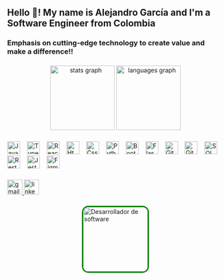 <h2 align="left">Hello 👋! My name is Alejandro García and I'm a Software Engineer from Colombia</h2>
<h3> Emphasis on cutting-edge technology to create value and make a difference!! </h3>

###

<div align="center">
  <img src="https://github-readme-stats.vercel.app/api?username=AGNDev93&hide_title=false&hide_rank=false&show_icons=true&include_all_commits=true&count_private=true&disable_animations=false&theme=merko&locale=en&hide_border=false" height="150" alt="stats graph"  />
  <img src="https://github-readme-stats.vercel.app/api/top-langs?username=AGNDev93&locale=en&hide_title=false&layout=compact&card_width=320&langs_count=6&theme=merko&hide_border=false" height="150" alt="languages graph"  />
</div>

###

<!-- <img align="right" height="150" src="https://media.istockphoto.com/id/1470350238/es/vector/desarrollador-de-software-que-trabaja-con-ordenadores.jpg?s=612x612&w=0&k=20&c=2W-Jrc5_y9zfeACclgo9OAMnyHvOOVWGzsfd94tOJc0=" /> -->

###
<div align="left">
  <img src="https://cdn.jsdelivr.net/gh/devicons/devicon/icons/javascript/javascript-original.svg" class="img-fluid" height="30" alt="Javascript logo" style="margin-right: 12px;" />
  <img src="https://cdn.jsdelivr.net/gh/devicons/devicon/icons/typescript/typescript-original.svg" class="img-fluid"  height="30" alt="Typescript logo" style="margin-right: 12px;" />
  <img src="https://cdn.jsdelivr.net/gh/devicons/devicon/icons/react/react-original.svg" class="img-fluid" height="30" alt="React logo" style="margin-right: 12px;" />
  <img src="https://cdn.jsdelivr.net/gh/devicons/devicon/icons/html5/html5-original.svg" class="img-fluid" height="30" alt="Html5 logo" style="margin-right: 12px;" />
  <img src="https://cdn.jsdelivr.net/gh/devicons/devicon/icons/css3/css3-original.svg" class="img-fluid"  height="30" alt="Css3 logo" style="margin-right: 12px;" />
  <img src="https://cdn.jsdelivr.net/gh/devicons/devicon/icons/python/python-original.svg" class="img-fluid" height="30" alt="Python logo" style="margin-right: 12px;" />
  <img src="https://getbootstrap.com/docs/5.3/assets/brand/bootstrap-logo.svg" class="img-fluid" alt="Bootstrap logo" height="30" style="margin-right: 12px;" />
  <img src="https://static.cdnlogo.com/logos/f/80/flask.svg" class="img-fluid" alt="Flask logo" height="30" style="margin-right: 12px;" />
  <img src="https://cdn.worldvectorlogo.com/logos/git.svg" class="img-fluid" alt="Git logo" height="30" style="margin-right: 12px;" />
  <img src="https://upload.wikimedia.org/wikipedia/commons/9/91/Octicons-mark-github.svg" class="img-fluid" alt="GitHub logo" height="30" style="margin-right: 12px;" />
  <img src="https://cdn-icons-png.freepik.com/512/12523/12523470.png" class="img-fluid" alt="SQL logo" height="30" style="margin-right: 12px;" />
  <img src="https://miro.medium.com/v2/resize:fit:1400/1*CiVW0IQDeLIYO8uXrd-8dw.png" class="img-fluid" alt="Rest API´s logo" height="30" style="margin-right: 12px;" />
  <img src="https://cdn.freebiesupply.com/logos/large/2x/jest-logo-png-transparent.png" class="img-fluid" alt="Jest logo" height="30" style="margin-right: 12px;" />
  <img src="https://logowik.com/content/uploads/images/figma.jpg" class="img-fluid" alt="Figma logo" height="30" />
</div>


###

<div align="left">
  <a href="mailto:agndev93@gmail.com">
  <img src="https://img.shields.io/static/v1?message=Gmail&logo=gmail&label=&color=D14836&logoColor=white&labelColor=&style=for-the-badge" className="img-fluid" height="35" alt="gmail logo" />
  </a>
  <a href="https://www.linkedin.com/in/agndeveloper/" target="_blank">
  <img src="https://img.shields.io/static/v1?message=LinkedIn&logo=linkedin&label=&color=0077B5&logoColor=white&labelColor=&style=for-the-badge" className="img-fluid" height="35" alt="linkedin logo" />
  </a>
</div>

###

<div style="display: flex; justify-content: center; align-items: cente;">
  <img height="150" src="https://media.istockphoto.com/id/1470350238/es/vector/desarrollador-de-software-que-trabaja-con-ordenadores.jpg?s=612x612&w=0&k=20&c=2W-Jrc5_y9zfeACclgo9OAMnyHvOOVWGzsfd94tOJc0=" alt="Desarrollador de software" style="border-radius: 15px; border: 3px solid green;"/>
</div>


###
